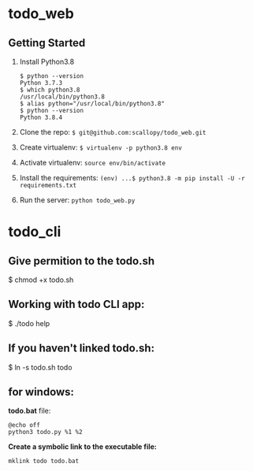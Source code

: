 # todo_web

## Getting Started

1. Install Python3.8

    ```
    $ python --version
    Python 3.7.3
    $ which python3.8
    /usr/local/bin/python3.8
    $ alias python="/usr/local/bin/python3.8"
    $ python --version
    Python 3.8.4
    ```

2. Clone the repo: `$ git@github.com:scallopy/todo_web.git`

3. Create virtualenv: `$ virtualenv -p python3.8 env`

4. Activate virtualenv: `source env/bin/activate`

5. Install the requirements: `(env) ...$ python3.8 -m pip install -U -r requirements.txt`

6. Run the server: `python todo_web.py`

# todo_cli

## Give permition to the todo.sh

$ chmod +x todo.sh

## Working with todo CLI app:

$ ./todo help

## If you haven't linked todo.sh:

$ ln -s todo.sh todo

## for windows:

**todo.bat** file:

```
@echo off
python3 todo.py %1 %2
```

**Create a symbolic link to the executable file:**

`mklink todo todo.bat`
